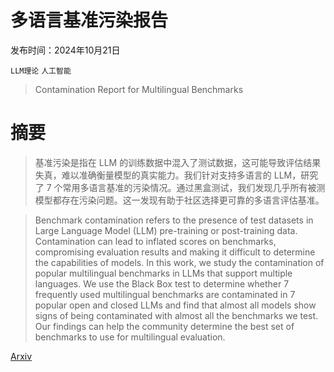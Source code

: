 # 多语言基准污染报告

发布时间：2024年10月21日

`LLM理论` `人工智能`

> Contamination Report for Multilingual Benchmarks

# 摘要

> 基准污染是指在 LLM 的训练数据中混入了测试数据，这可能导致评估结果失真，难以准确衡量模型的真实能力。我们针对支持多语言的 LLM，研究了 7 个常用多语言基准的污染情况。通过黑盒测试，我们发现几乎所有被测模型都存在污染问题。这一发现有助于社区选择更可靠的多语言评估基准。

> Benchmark contamination refers to the presence of test datasets in Large Language Model (LLM) pre-training or post-training data. Contamination can lead to inflated scores on benchmarks, compromising evaluation results and making it difficult to determine the capabilities of models. In this work, we study the contamination of popular multilingual benchmarks in LLMs that support multiple languages. We use the Black Box test to determine whether $7$ frequently used multilingual benchmarks are contaminated in $7$ popular open and closed LLMs and find that almost all models show signs of being contaminated with almost all the benchmarks we test. Our findings can help the community determine the best set of benchmarks to use for multilingual evaluation.

[Arxiv](https://arxiv.org/abs/2410.16186)